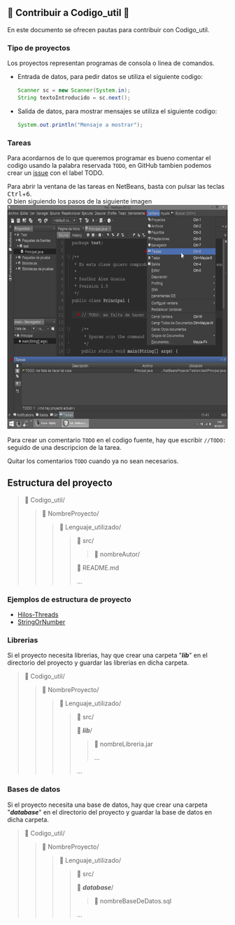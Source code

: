## :tada: Contribuir a Codigo_util :confetti_ball:
En este documento se ofrecen pautas para contribuir con Codigo_util.

### Tipo de proyectos
Los proyectos representan programas de consola o linea de comandos.
* Entrada de datos, para pedir datos se utiliza el siguiente codigo:
  ```java
  Scanner sc = new Scanner(System.in);
  String textoIntroducido = sc.next();
  ```
* Salida de datos, para mostrar mensajes se utiliza el siguiente codigo:
  ```java
  System.out.println("Mensaje a mostrar");
  ```

### Tareas
Para acordarnos de lo que queremos programar es bueno comentar el codigo usando la palabra reservada ```TODO```, en GitHub
tambien podemos crear un [issue](../../../issues) con el label TODO.

Para abrir la ventana de las tareas en NetBeans, basta con pulsar las teclas <kbd>Ctrl</kbd>+<kbd>6</kbd>.
<br>O bien siguiendo los pasos de la siguiente imagen
<img src="img/TareasNetBeans.png" width="640px" height="512px"/>

Para crear un comentario ```TODO``` en el codigo fuente, hay que escribir ```//TODO: ``` seguido de una descripcion de la tarea.

Quitar los comentarios ```TODO``` cuando ya no sean necesarios.

## Estructura del proyecto
> :open_file_folder: Codigo_util/
>> :open_file_folder: NombreProyecto/
>>> :open_file_folder: Lenguaje_utilizado/
>>>> :open_file_folder: src/
>>>>> :file_folder: nombreAutor/
>>>>
>>>> :page_facing_up: README.md
>>>>
>>>> ...

### Ejemplos de estructura de proyecto
* [Hilos-Threads](../Hilos-Threads/Java)
* [StringOrNumber](../StringOrNumber/Java)

### Librerias
Si el proyecto necesita librerias, hay que crear una carpeta "___lib___" en el directorio del proyecto y guardar las librerias en dicha carpeta.
> :open_file_folder: Codigo_util/
>> :open_file_folder: NombreProyecto/
>>> :open_file_folder: Lenguaje_utilizado/
>>>> :file_folder: src/
>>>>
>>>> :open_file_folder: ___lib___/
>>>>> :page_facing_up: nombreLibreria.jar
>>>>>
>>>>> ...
>>>>
>>>> ...

### Bases de datos
Si el proyecto necesita una base de datos, hay que crear una carpeta "___database___" en el directorio del proyecto y guardar la base de datos en dicha carpeta.
> :open_file_folder: Codigo_util/
>> :open_file_folder: NombreProyecto/
>>> :open_file_folder: Lenguaje_utilizado/
>>>> :file_folder: src/
>>>>
>>>> :open_file_folder: ___database___/
>>>>> :page_facing_up: nombreBaseDeDatos.sql
>>>>
>>>> ...
